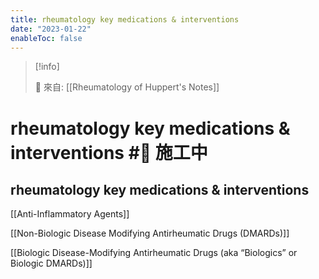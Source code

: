 ```yaml
---
title: rheumatology key medications & interventions
date: "2023-01-22"
enableToc: false
---
```


> [!info]
>
> 🌱 來自: [[Rheumatology of Huppert's Notes]]

# rheumatology key medications & interventions #🚧 施工中

## rheumatology key medications & interventions



[[Anti-Inflammatory Agents]]

[[Non-Biologic Disease Modifying Antirheumatic Drugs (DMARDs)]]

[[Biologic Disease-Modifying Antirheumatic Drugs (aka “Biologics” or Biologic DMARDs)]]

